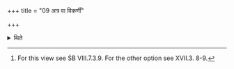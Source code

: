 +++
title = "09 अत्र वा विकर्णीं"

+++

<details><summary>थिते</summary>

9. Optionally one may place the Vikarṇī and Svayamātr̥ṇṇā (brick) now.[^1]   

[^1]: For this view see ŚB VIII.7.3.9. For the other option see XVII.3. 8-9.   
</details>
